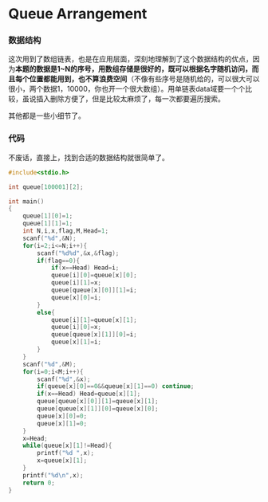 # Queue Arrangement

### 数据结构

​		这次用到了数组链表，也是在应用层面，深刻地理解到了这个数据结构的优点，因为**本题的数据是1~N的序号，用数组存储是很好的，既可以根据名字随机访问，而且每个位置都能用到，也不算浪费空间**（不像有些序号是随机给的，可以很大可以很小，两个数据1，10000，你也开一个很大数组）。用单链表data域要一个个比较，虽说插入删除方便了，但是比较太麻烦了，每一次都要遍历搜索。

其他都是一些小细节了。

### 代码

不废话，直接上，找到合适的数据结构就很简单了。

```c
#include<stdio.h>

int queue[100001][2];

int main()
{
    queue[1][0]=1;
    queue[1][1]=1;
    int N,i,x,flag,M,Head=1;
    scanf("%d",&N);
    for(i=2;i<=N;i++){
        scanf("%d%d",&x,&flag);
        if(flag==0){
            if(x==Head) Head=i;
            queue[i][0]=queue[x][0];
            queue[i][1]=x;
            queue[queue[x][0]][1]=i;
            queue[x][0]=i;
        }
        else{
            queue[i][1]=queue[x][1];
            queue[i][0]=x;
            queue[queue[x][1]][0]=i;
            queue[x][1]=i;
        }
    }
    scanf("%d",&M);
    for(i=0;i<M;i++){
        scanf("%d",&x);
        if(queue[x][0]==0&&queue[x][1]==0) continue;
        if(x==Head) Head=queue[x][1];
        queue[queue[x][0]][1]=queue[x][1];
        queue[queue[x][1]][0]=queue[x][0];
        queue[x][0]=0;
        queue[x][1]=0;
    }
    x=Head;
    while(queue[x][1]!=Head){
        printf("%d ",x);
        x=queue[x][1];
    }
    printf("%d\n",x);
    return 0;
}
```

